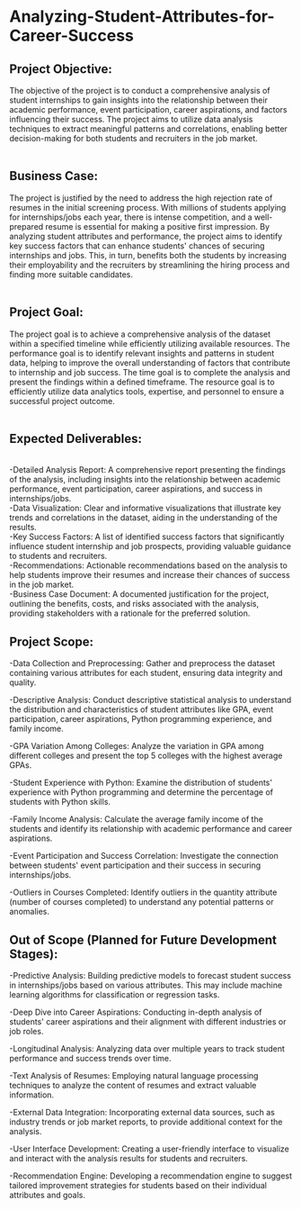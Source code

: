 # **Analyzing-Student-Attributes-for-Career-Success**

## **Project Objective:**
The objective of the project is to conduct a comprehensive analysis of student internships to gain insights into the relationship between their academic performance, event participation, career aspirations, and factors influencing their success. The project aims to utilize data analysis techniques to extract meaningful patterns and correlations, enabling better decision-making for both students and recruiters in the job market.
<br><br>
## **Business Case:**
The project is justified by the need to address the high rejection rate of resumes in the initial screening process. With millions of students applying for internships/jobs each year, there is intense competition, and a well-prepared resume is essential for making a positive first impression. By analyzing student attributes and performance, the project aims to identify key success factors that can enhance students' chances of securing internships and jobs. This, in turn, benefits both the students by increasing their employability and the recruiters by streamlining the hiring process and finding more suitable candidates.
<br><br>
## **Project Goal:**
The project goal is to achieve a comprehensive analysis of the dataset within a specified timeline while efficiently utilizing available resources. The performance goal is to identify relevant insights and patterns in student data, helping to improve the overall understanding of factors that contribute to internship and job success. The time goal is to complete the analysis and present the findings within a defined timeframe. The resource goal is to efficiently utilize data analytics tools, expertise, and personnel to ensure a successful project outcome.
<br><br>
## **Expected Deliverables:**
<br>
-Detailed Analysis Report: A comprehensive report presenting the findings of the analysis, including insights into the relationship between academic performance, event participation, career aspirations, and success in internships/jobs.<br>
-Data Visualization: Clear and informative visualizations that illustrate key trends and correlations in the dataset, aiding in the understanding of the results.<br>
-Key Success Factors: A list of identified success factors that significantly influence student internship and job prospects, providing valuable guidance to students and recruiters.<br>
-Recommendations: Actionable recommendations based on the analysis to help students improve their resumes and increase their chances of success in the job market.<br>
-Business Case Document: A documented justification for the project, outlining the benefits, costs, and risks associated with the analysis, providing stakeholders with a rationale for the preferred solution.

## **Project Scope:**

-Data Collection and Preprocessing: Gather and preprocess the dataset containing various attributes for each student, ensuring data integrity and quality.

-Descriptive Analysis: Conduct descriptive statistical analysis to understand the distribution and characteristics of student attributes like GPA, event participation, career aspirations, Python programming experience, and family income.

-GPA Variation Among Colleges: Analyze the variation in GPA among different colleges and present the top 5 colleges with the highest average GPAs.

-Student Experience with Python: Examine the distribution of students' experience with Python programming and determine the percentage of students with Python skills.

-Family Income Analysis: Calculate the average family income of the students and identify its relationship with academic performance and career aspirations.

-Event Participation and Success Correlation: Investigate the connection between students' event participation and their success in securing internships/jobs.

-Outliers in Courses Completed: Identify outliers in the quantity attribute (number of courses completed) to understand any potential patterns or anomalies.

## **Out of Scope (Planned for Future Development Stages):**

-Predictive Analysis: Building predictive models to forecast student success in internships/jobs based on various attributes. This may include machine learning algorithms for classification or regression tasks.

-Deep Dive into Career Aspirations: Conducting in-depth analysis of students' career aspirations and their alignment with different industries or job roles.

-Longitudinal Analysis: Analyzing data over multiple years to track student performance and success trends over time.

-Text Analysis of Resumes: Employing natural language processing techniques to analyze the content of resumes and extract valuable information.

-External Data Integration: Incorporating external data sources, such as industry trends or job market reports, to provide additional context for the analysis.

-User Interface Development: Creating a user-friendly interface to visualize and interact with the analysis results for students and recruiters.

-Recommendation Engine: Developing a recommendation engine to suggest tailored improvement strategies for students based on their individual attributes and goals.
